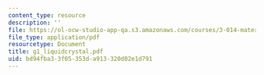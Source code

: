 ```yaml
---
content_type: resource
description: ''
file: https://ol-ocw-studio-app-qa.s3.amazonaws.com/courses/3-014-materials-laboratory-fall-2006/bd94fba33f05353da913320d02e1d791_g1_liquidcrystal.pdf
file_type: application/pdf
resourcetype: Document
title: g1_liquidcrystal.pdf
uid: bd94fba3-3f05-353d-a913-320d02e1d791
---
```

